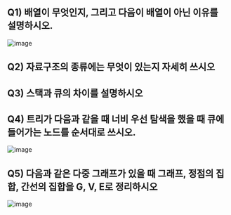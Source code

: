 ## Q1) 배열이 무엇인지, 그리고 다음이 배열이 아닌 이유를 설명하시오.

![image](https://github.com/SUSC-KR/Hanbit-CS101/assets/126866836/56ec6a7a-3d9d-4d7d-b58e-713abe85d691)


## Q2) 자료구조의 종류에는 무엇이 있는지 자세히 쓰시오

## Q3) 스택과 큐의 차이를 설명하시오

## Q4) 트리가 다음과 같을 때 너비 우선 탐색을 했을 때 큐에 들어가는 노드를 순서대로 쓰시오.

![image](https://github.com/SUSC-KR/Hanbit-CS101/assets/126866836/e134b863-4c44-4da8-a7d2-e5d758aa8d8a)

## Q5) 다음과 같은 다중 그래프가 있을 때 그래프, 정점의 집합, 간선의 집합을 G, V, E로 정리하시오

![image](https://github.com/SUSC-KR/Hanbit-CS101/assets/126866836/6888be6b-0cb9-4872-ae97-e45f43436b00)
